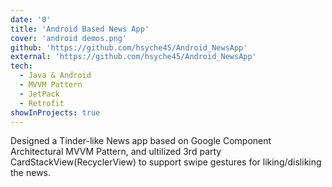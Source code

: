 ```yaml
---
date: '0'
title: 'Android Based News App'
cover: 'android demos.png'
github: 'https://github.com/hsyche45/Android_NewsApp'
external: 'https://github.com/hsyche45/Android_NewsApp'
tech:
  - Java & Android
  - MVVM Pattern
  - JetPack
  - Retrofit
showInProjects: true
---
```


Designed a Tinder-like News app based on Google Component Architectural MVVM Pattern, and ultilized 3rd party CardStackView(RecyclerView)
to support swipe gestures for liking/disliking the news.
